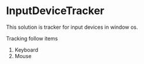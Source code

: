 # InputDeviceTracker
This solution is tracker for input devices in window os.

Tracking follow items
  1. Keyboard
  2. Mouse
